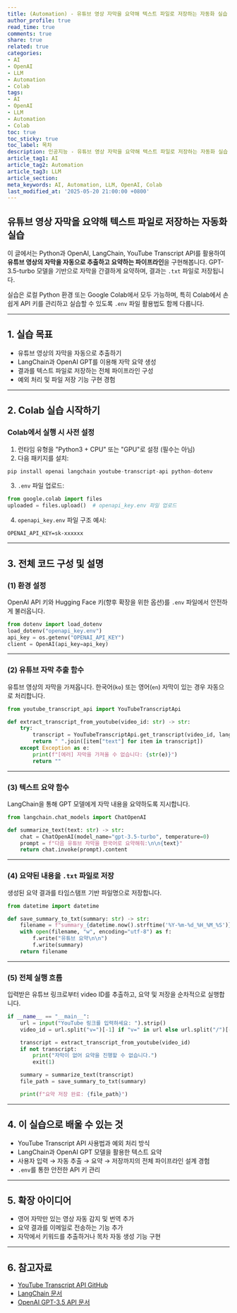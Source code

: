 ```yaml
---
title: (Automation) - 유튜브 영상 자막을 요약해 텍스트 파일로 저장하는 자동화 실습
author_profile: true
read_time: true
comments: true
share: true
related: true
categories:
- AI
- OpenAI
- LLM
- Automation
- Colab
tags:
- AI
- OpenAI
- LLM
- Automation
- Colab
toc: true
toc_sticky: true
toc_label: 목차
description: 인공지능 - 유튜브 영상 자막을 요약해 텍스트 파일로 저장하는 자동화 실습
article_tag1: AI
article_tag2: Automation
article_tag3: LLM
article_section: 
meta_keywords: AI, Automation, LLM, OpenAI, Colab
last_modified_at: '2025-05-20 21:00:00 +0800'
---
```



## 유튜브 영상 자막을 요약해 텍스트 파일로 저장하는 자동화 실습

이 글에서는 Python과 OpenAI, LangChain, YouTube Transcript API를 활용하여 **유튜브 영상의 자막을 자동으로 추출하고 요약하는 파이프라인**을 구현해봅니다.
GPT-3.5-turbo 모델을 기반으로 자막을 간결하게 요약하며, 결과는 `.txt` 파일로 저장됩니다.

실습은 로컬 Python 환경 또는 Google Colab에서 모두 가능하며, 특히 Colab에서 손쉽게 API 키를 관리하고 실습할 수 있도록 `.env` 파일 활용법도 함께 다룹니다.

---

## 1. 실습 목표

* 유튜브 영상의 자막을 자동으로 추출하기
* LangChain과 OpenAI GPT를 이용해 자막 요약 생성
* 결과를 텍스트 파일로 저장하는 전체 파이프라인 구성
* 예외 처리 및 파일 저장 기능 구현 경험

---

## 2. Colab 실습 시작하기

### Colab에서 실행 시 사전 설정

1. 런타임 유형을 "Python3 + CPU" 또는 "GPU"로 설정 (필수는 아님)
2. 다음 패키지를 설치:

```python
pip install openai langchain youtube-transcript-api python-dotenv
```

3. `.env` 파일 업로드:

```python
from google.colab import files
uploaded = files.upload()  # openapi_key.env 파일 업로드
```

4. `openapi_key.env` 파일 구조 예시:

```
OPENAI_API_KEY=sk-xxxxxx
```

---

## 3. 전체 코드 구성 및 설명

### (1) 환경 설정

OpenAI API 키와 Hugging Face 키(향후 확장을 위한 옵션)를 `.env` 파일에서 안전하게 불러옵니다.

```python
from dotenv import load_dotenv
load_dotenv("openapi_key.env")
api_key = os.getenv("OPENAI_API_KEY")
client = OpenAI(api_key=api_key)
```

---

### (2) 유튜브 자막 추출 함수

유튜브 영상의 자막을 가져옵니다. 한국어(`ko`) 또는 영어(`en`) 자막이 있는 경우 자동으로 처리합니다.

```python
from youtube_transcript_api import YouTubeTranscriptApi

def extract_transcript_from_youtube(video_id: str) -> str:
    try:
        transcript = YouTubeTranscriptApi.get_transcript(video_id, languages=["ko", "en"])
        return " ".join([item["text"] for item in transcript])
    except Exception as e:
        print(f"[에러] 자막을 가져올 수 없습니다: {str(e)}")
        return ""
```

---

### (3) 텍스트 요약 함수

LangChain을 통해 GPT 모델에게 자막 내용을 요약하도록 지시합니다.

```python
from langchain.chat_models import ChatOpenAI

def summarize_text(text: str) -> str:
    chat = ChatOpenAI(model_name="gpt-3.5-turbo", temperature=0)
    prompt = f"다음 유튜브 자막을 한국어로 요약해줘:\n\n{text}"
    return chat.invoke(prompt).content
```

---

### (4) 요약된 내용을 `.txt` 파일로 저장

생성된 요약 결과를 타임스탬프 기반 파일명으로 저장합니다.

```python
from datetime import datetime

def save_summary_to_txt(summary: str) -> str:
    filename = f"summary_{datetime.now().strftime('%Y-%m-%d_%H_%M_%S')}.txt"
    with open(filename, "w", encoding="utf-8") as f:
        f.write("유튜브 요약\n\n")
        f.write(summary)
    return filename
```

---

### (5) 전체 실행 흐름

입력받은 유튜브 링크로부터 video ID를 추출하고, 요약 및 저장을 순차적으로 실행합니다.

```python
if __name__ == "__main__":
    url = input("YouTube 링크를 입력하세요: ").strip()
    video_id = url.split("v=")[-1] if "v=" in url else url.split("/")[-1]

    transcript = extract_transcript_from_youtube(video_id)
    if not transcript:
        print("자막이 없어 요약을 진행할 수 없습니다.")
        exit(1)

    summary = summarize_text(transcript)
    file_path = save_summary_to_txt(summary)

    print(f"요약 저장 완료: {file_path}")
```

---

## 4. 이 실습으로 배울 수 있는 것

* YouTube Transcript API 사용법과 예외 처리 방식
* LangChain과 OpenAI GPT 모델을 활용한 텍스트 요약
* 사용자 입력 → 자동 추출 → 요약 → 저장까지의 전체 파이프라인 설계 경험
* `.env`를 통한 안전한 API 키 관리

---

## 5. 확장 아이디어

* 영어 자막만 있는 영상 자동 감지 및 번역 추가
* 요약 결과를 이메일로 전송하는 기능 추가
* 자막에서 키워드를 추출하거나 목차 자동 생성 기능 구현

---

## 6. 참고자료

* [YouTube Transcript API GitHub](https://github.com/jdepoix/youtube-transcript-api)
* [LangChain 문서](https://docs.langchain.com/)
* [OpenAI GPT-3.5 API 문서](https://platform.openai.com/docs)
